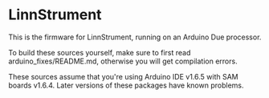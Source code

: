 LinnStrument
============

This is the firmware for LinnStrument, running on an Arduino Due processor.

To build these sources yourself, make sure to first read arduino_fixes/README.md, otherwise you will get compilation errors.

These sources assume that you're using Arduino IDE v1.6.5 with SAM boards v1.6.4. Later versions of these packages have known problems.
